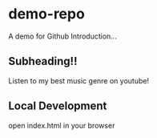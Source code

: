 # demo-repo
A demo for Github Introduction...

## Subheading!!

Listen to my best music genre on youtube!

## Local Development

open index.html in your browser
